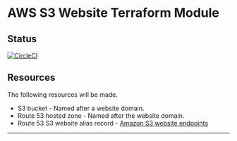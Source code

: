 # AWS S3 Website Terraform Module

## Status

[![CircleCI](https://dl.circleci.com/status-badge/img/gh/kohirens/aws-tf-s3-wesbite/tree/main.svg?style=svg)](https://dl.circleci.com/status-badge/redirect/gh/kohirens/aws-tf-s3-wesbite/tree/main)

## Resources

The following resources will be made.

* S3 bucket - Named after a website domain.
* Route 53 hosted zone - Named after the website domain.
* Route 53 S3 website alias record - [Amazon S3 website endpoints]

---

[Amazon S3 website endpoints]: https://docs.aws.amazon.com/general/latest/gr/s3.html#s3_website_region_endpoints
